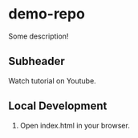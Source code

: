 # demo-repo

Some description! 

## Subheader 

Watch tutorial on Youtube. 

## Local Development 

1. Open index.html in your browser.